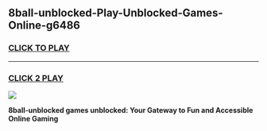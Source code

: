 
## 8ball-unblocked-Play-Unblocked-Games-Online-g6486
<h3>
<a href="https://premium76.site?title=8ball-unblocked&ref=25A">CLICK TO PLAY</a></h3>
<hr>

<h3>
<a href="https://premium76.site?title=8ball-unblocked&ref=25A">CLICK 2 PLAY</a>
  
</h3>

<a href="https://premium76.site?title=8ball-unblocked&ref=25A"><img src="https://clearcache.store/games.png"></a>


**8ball-unblocked games unblocked: Your Gateway to Fun and Accessible Online Gaming**
